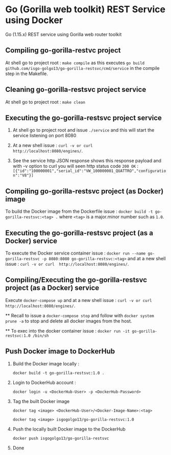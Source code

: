 # Go (Gorilla web toolkit) REST Service using Docker
Go (1.15.x) REST service using Gorilla web router toolkit


## Compiling go-gorilla-restvc project 

At shell go to project root : `make compile` as this executes 
`go build github.com/isgo-golgo13/go-gorilla-restsvc/cmd/service` in the compile step in the Makefile.

## Cleaning go-gorilla-restsvc project service
At shell go to project root : `make clean`


## Executing the go-gorilla-restsvc project service
1) At shell go to project root and issue `./service` and this will start the service listening on port 8080
2) At a new shell issue : `curl -v or curl  http://localhost:8080/engines/`.

3) See the service http JSON response shows this response payload and with -v option to curl you will seen http status code `200 OK` : 
`[{"id":"100000001","serial_id":"VW_100000001_QUATTRO","configuration":"V8"}]`


## Compiling go-gorilla-restsvc project (as Docker) image

To build the Docker image from the Dockerfile issue : 
`docker build -t go-gorilla-restsvc:<tag> .` where `<tag>` is a major.minor number such as `1.0`.


## Executing the go-gorilla-restsvc project (as a Docker) service

To execute the Docker service container issue : `docker run --name go-gorilla-restsvc -p 8080:8080 go-gorilla-restsvc:<tag>` and at a new shell issue : `curl -v or curl  http://localhost:8080/engines/`.


## Compiling/Executing the go-gorilla-restsvc project (as a Docker) service

Execute `docker-compose up` and at a new shell issue : `curl -v or curl  http://localhost:8080/engines/`.

** Recall to issue a `docker-compose stop` and follow with `docker system prune -a` to stop and delete all docker images from the host.

** To exec into the docker container issue : `docker run -it go-gorilla-restsvc:1.0 /bin/sh`


## Push Docker image to DockerHub 

1) Build the Docker image locally :

    `docker build -t go-gorilla-restsvc:1.0 .`

2) Login to DockerHub account :

    `docker login -u <DockerHub-User> -p <DockerHub-Password>`

3. Tag the built Docker image 

    `docker tag <image> <DockerHub-User>/<Docker-Image-Name>:<tag>`

    `docker tag <image> isgogolgo13/go-gorilla-restsvc:1.0`

4. Push the locally built Docker image to the DockerHub 

    `docker push isgogolgo13/go-gorilla-restsvc`

5. Done




